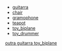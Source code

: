 - [guitarra](/assets/models/fender_stratocaster.usdz#custom=https://tharak.github.io/shopping/banners/fender_stratocaster.html)
- [chair](/assets/models/chair_swan.usdz#applePayButtonType=plain)
- [gramophone](/assets/models/gramophone.usdz#applePayButtonType=pay)
- [teapot](/assets/models/teapot.usdz#applePayButtonType=buy)
- [toy_biplane](/assets/models/toy_biplane.usdz#applePayButtonType=donate)
- [toy_drummer](/assets/models/toy_drummer.usdz#applePayButtonType=buy&checkoutTitle=Biplane%20Toy&checkoutSubtitle=Rustic%20finish%20with%20rotating%20propeller&price=$15)

<a rel="ar" id="CustomAction" href="https://tharak.github.io/shopping/assets/models/fender_stratocaster.usdz#callToAction=guittar&checkoutTitle=Buy%20with%20our%20link&checkoutSubtitle=to%20help%20our%20website!&price=">
    outra guitarra
</a>

<a rel="ar" id="ApplePay" href="https://tharak.github.io/shopping/assets/models/toy_biplane.usdz#applePayButtonType=plain&checkoutTitle=Retro%20Alarm%20Clock&checkoutSubtitle=With%20built-in%20FM%20tuner&price=$92.50">
    toy_biplane
</a>
